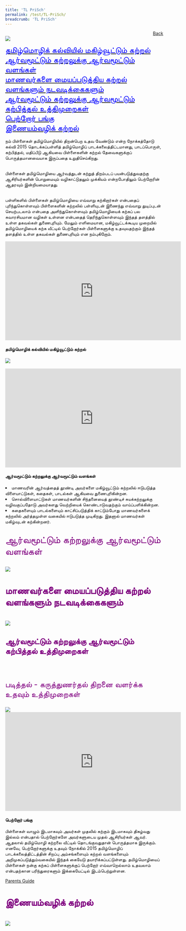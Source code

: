 ```yaml
---
title: 'TL PriSch'
permalink: /test/TL-PriSch/
breadcrumb: 'TL PriSch'
---
```

<html>
<body>
<style>
</style>
<a href="/gallery/pameran- bahasa- melayu-malay-language-exhibitions-a/moe-curriculum/" style="float:right;">Back</a><br/>
<img src="/images/TL-Header.jpg">
<p>
<a href="#C1" style="font-size:25px"><span style="color:blue;">தமிழ்மொழிக் கல்வியில் மகிழ்வூட்டும் கற்றல்
</span></a><br/>
 <a href="#C2" style="font-size:25px"><span style="color:blue;">ஆர்வமூட்டும் கற்றலுக்கு ஆர்வமூட்டும் வளங்கள்
</span></a><br/>
 <a href="#C3" style="font-size:25px"><span style="color:blue;">மாணவர்களை மையப்படுத்திய கற்றல் வளங்களும் நடவடிக்கைகளும்
</span></a><br/>
 <a href="#C4" style="font-size:25px"><span style="color:blue;">ஆர்வமூட்டும் கற்றலுக்கு ஆர்வமூட்டும் கற்பித்தல் உத்திமுறைகள்
</span></a><br/>
 <a href="#C5" style="font-size:25px"><span style="color:blue;">பெற்றோர் பங்கு
</span></a><br/>
 <a href="#C6" style="font-size:25px"><span style="color:blue;">இணையம்வழிக் கற்றல்
</span></a><br/><br/>
 நம் பிள்ளைகள் தமிழ்மொழியில் திறன்பெற உதவ வேண்டும் என்ற நோக்கத்தோடு கல்வி 2015 தொடக்கப்பள்ளித் தமிழ்மொழிப் பாடக்கலைத்திட்டமானது, பாடப்பொருள், கற்பித்தல், மதிப்பீடு ஆகியவை பிள்ளைகளின் கற்றல் தேவைகளுக்குப் பொருத்தமானவையாக இருப்பதை உறுதிசெய்கிறது.<br/><br/>

பிள்ளைகள் தமிழ்மொழியை ஆர்வத்துடன் கற்றுத் திறம்படப் பயன்படுத்துவதற்கு ஆசிரியர்களின் பொறுமையும் வழிகாட்டுதலும் முக்கியம் என்றபோதிலும் பெற்றோரின் ஆதரவும் இன்றியமையாதது. <br/><br/>

பள்ளிகளில் பிள்ளைகள் தமிழ்மொழியை எவ்வாறு கற்கிறார்கள் என்பதைப் புரிந்துகொள்ளவும் பிள்ளைகளின் கற்றலில் பள்ளியுடன் இணைந்து எவ்வாறு துடிப்புடன் செயற்படலாம் என்பதை அளிந்துகொள்ளவும் தமிழ்மொழியைக் கற்கப் பல சுவாரசியமான வழிகள் உள்ளன என்பதைத் தெரிந்துகொள்ளவும் இந்தத் தளத்தில் உள்ள தகவல்கள் துணைபுரியும். மேலும் எளிமையான, மகிழ்வூட்டக்கூடிய முறையில் தமிழ்மொழியைக் கற்க வீட்டில் பெற்றோர்கள் பிள்ளைகளுக்கு உதவுவதற்கும் இந்தத் தளத்தில் உள்ள தகவல்கள் துணைபுரியும் என நம்புகிறோம். 
</p>
<iframe width="560" height="315" src="https://www.youtube.com/embed/wvuiXKf_bJ4" frameborder="0" allow="accelerometer; autoplay; encrypted-media; gyroscope; picture-in-picture" allowfullscreen></iframe><br/>
<h4 id="C1" ;style="font-size:30px;color:purple">தமிழ்மொழிக் கல்வியில் மகிழ்வூட்டும் கற்றல்
 </h4>
 <img src="/images/TL-Pri-Learning.jpg"><br/><br/>
 <iframe width="560" height="315" src="https://www.youtube.com/embed/wvuiXKf_bJ4" frameborder="0" allow="accelerometer; autoplay; encrypted-media; gyroscope; picture-in-picture" allowfullscreen></iframe>
 <h4 id="C2";style="font-size:30px;color:purple;">ஆர்வமூட்டும் கற்றலுக்கு ஆர்வமூட்டும் வளங்கள் </h4>
<p>
<li>மாணவரின் ஆர்வத்தைத் தூண்டி அவர்களை மகிழ்வூட்டும் கற்றலில் ஈடுபடுத்த விளையாட்டுகள், கதைகள், பாடல்கள் ஆகியவை துணைபுரிகின்றன.  
</li>
<li>சொல்விளையாட்டுகள் மாணவர்களின் சிந்தனையைத் தூண்டிச் சுயக்கற்றலுக்கு வழிவகுப்பதோடு அவர்களது வெற்றியைக் கொண்டாடுவதற்கும் வாய்ப்பளிக்கின்றன. 
</li>
<li>கதைகளையும் பாடல்களையும் காட்சிப்படுத்திக் காட்டும்போது மாணவர்களைக் கற்றலில் அர்த்தமுள்ள வகையில் ஈடுபடுத்த முடிகிறது. இதனால் மாணவர்கள் மகிழ்வுடன் கற்கின்றனர்.
</li>
</p>
<p style="font-size:30px; color:purple;">ஆர்வமூட்டும் கற்றலுக்கு ஆர்வமூட்டும் வளங்கள்</p>
<img src="/images/TL-Pri_Textbook.jpg">
<h4 id="C3"; style="font-size:30px; color:purple;">மாணவர்களை மையப்படுத்திய கற்றல் வளங்களும் நடவடிக்கைகளும்
</h4>
<img src="/images/TL-Pri-resources.jpg">

<h4 id="C4"; style="font-size:25px; color:purple;" >ஆர்வமூட்டும் கற்றலுக்கு ஆர்வமூட்டும் கற்பித்தல் உத்திமுறைகள் </h4><br/>

<p style="font-size:25px; color:purple;" >படித்தல் - கருத்துணர்தல் திறனை வளர்க்க உதவும் உத்திமுறைகள் 
</p>
<img src="/images/TL-Pri-resources.jpg"><br/>

<iframe width="560" height="315" src="https://www.youtube.com/embed/wvuiXKf_bJ4" frameborder="0" allow="accelerometer; autoplay; encrypted-media; gyroscope; picture-in-picture" allowfullscreen></iframe>
<h4 id="C5";style="font-size:30px; color:purple;">பெற்றோர் பங்கு</h4>
<p>பிள்ளைகள் வாழும் இடமாகவும் அவர்கள் முதலில் கற்கும் இடமாகவும் திகழ்வது இல்லம் என்பதால் பெற்றோர்களே அவர்களுடைய முதல் ஆசிரியர்கள் ஆவர். ஆதலால் தமிழ்மொழி கற்றலை வீட்டில் தொடங்குவதுதான் பொருத்தமாக இருக்கும். எனவே, பெற்றோர்களுக்கு உதவும் நோக்கில் 2015 தமிழ்மொழிப் பாடக்கலைத்திட்டத்தின் சிறப்பு அம்சங்களையும் கற்றல் வளங்களையும் அறிமுகப்படுத்தும்வகையில் இந்தக் கையேடு தயாரிக்கப்பட்டுள்ளது. தமிழ்மொழியைப் பிள்ளைகள் நன்கு கற்கப் பிள்ளைகளுக்குப் பெற்றோர் எவ்வாறெல்லாம் உதவலாம் என்பதற்கான பரிந்துரைகளும் இக்கையேட்டில் இடம்பெற்றுள்ளன.
</p>
<a href="#" target="_blank">Parents Guide</a>
<h4 id="C6"; style="font-size:30px; color:purple;">இணையம்வழிக் கற்றல்
</h4>
<img src="/images/TL_Pri_online.jpg">
